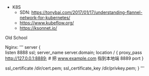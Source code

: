 
* K8S
  * SDN: https://tonybai.com/2017/01/17/understanding-flannel-network-for-kubernetes/
  * https://www.kubeflow.org/
  * https://ksonnet.io/



Old School


Nginx:
'''
server {  
  listen 8888 ssl; 
  server_name server.domain;
  location / {
    proxy_pass http://127.0.0.1:8889;
    # 把 www.example.com 指到本地端 8889 port
  }

  ssl_certificate /dir/cert.pem;
  ssl_certificate_key /dir/privkey.pem;
}
'''